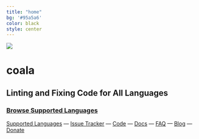 ```yaml
---
title: "home"
bg: '#95a5a6'
color: black
style: center
---
```


<img class="coala-logo" src="{{ site.logo }}">

# coala

## Linting and Fixing Code for All Languages

### [Browse Supported Languages](https://coala.io/languages)

[Supported Languages](https://coala.io/languages)
&mdash;
[Issue Tracker](http://bugs.coala-analyzer.org/)
&mdash;
[Code](https://github.com/coala-analyzer/coala)
&mdash;
[Docs](https://docs.coala.io/)
&mdash;
[FAQ](https://github.com/coala-analyzer/coala/wiki/FAQ)
&mdash;
[Blog](http://blog.coala.io/)
&mdash;
[Donate](http://donate.coala-analyzer.org)

<script type="text/javascript" src="https://asciinema.org/a/42968.js" id="asciicast-42968" async data-loop="1" data-autoplay="1"></script>
